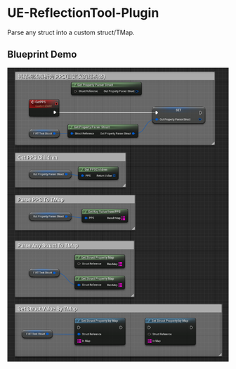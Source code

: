 # UE-ReflectionTool-Plugin
Parse any struct into a custom struct/TMap.

## Blueprint Demo

![image-20230919095624062](Resources\image-20230919095624062.png)
